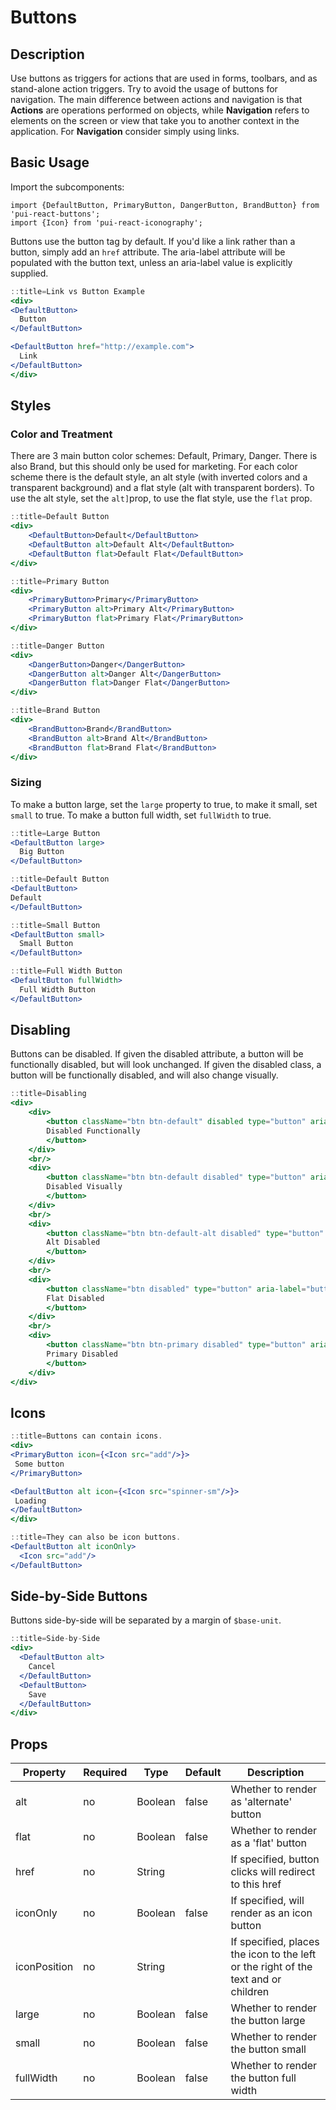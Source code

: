 # Buttons
## Description
Use buttons as triggers for actions that are used in forms, toolbars, and as stand-alone action triggers. Try to avoid the usage of buttons for navigation. The main difference between actions and navigation is that **Actions** are operations performed on objects, while **Navigation** refers to elements on the screen or view that take you to another context in the application. For **Navigation** consider simply using links.

## Basic Usage
Import the subcomponents:

```
import {DefaultButton, PrimaryButton, DangerButton, BrandButton} from 'pui-react-buttons';
import {Icon} from 'pui-react-iconography';
```

Buttons use the button tag by default. If you'd like a link rather than a button, simply add an `href` attribute.
The aria-label attribute will be populated with the button text, unless an aria-label value is explicitly supplied.


```jsx
::title=Link vs Button Example
<div>
<DefaultButton>
  Button
</DefaultButton>

<DefaultButton href="http://example.com">
  Link
</DefaultButton>
</div>
```

## Styles

### Color and Treatment
There are 3 main button color schemes: Default, Primary, Danger. There is also Brand, but this should only be used for marketing. For each color scheme there is the default style, an alt style (with inverted colors and a transparent background) and a flat style (alt with transparent borders). To use the alt style, set the `alt]`prop, to use the flat style, use the `flat` prop.

```jsx
::title=Default Button
<div>
    <DefaultButton>Default</DefaultButton>
    <DefaultButton alt>Default Alt</DefaultButton>
    <DefaultButton flat>Default Flat</DefaultButton>
</div>
```

```jsx
::title=Primary Button
<div>
    <PrimaryButton>Primary</PrimaryButton>
    <PrimaryButton alt>Primary Alt</PrimaryButton>
    <PrimaryButton flat>Primary Flat</PrimaryButton>
</div>
```

```jsx
::title=Danger Button
<div>
    <DangerButton>Danger</DangerButton>
    <DangerButton alt>Danger Alt</DangerButton>
    <DangerButton flat>Danger Flat</DangerButton>
</div>
```

```jsx
::title=Brand Button
<div>
    <BrandButton>Brand</BrandButton>
    <BrandButton alt>Brand Alt</BrandButton>
    <BrandButton flat>Brand Flat</BrandButton>
</div>
```

### Sizing
To make a button large, set the `large` property to true, to make it small, set `small` to true.
To make a button full width, set `fullWidth` to true.


```jsx
::title=Large Button
<DefaultButton large>
  Big Button
</DefaultButton>
```

```jsx
::title=Default Button
<DefaultButton>
Default
</DefaultButton>
```

```jsx
::title=Small Button
<DefaultButton small>
  Small Button
</DefaultButton>
```

```jsx
::title=Full Width Button
<DefaultButton fullWidth>
  Full Width Button
</DefaultButton>
```

## Disabling

Buttons can be disabled.
If given the disabled attribute, a button will be functionally disabled, but will look unchanged.
If given the disabled class, a button will be functionally disabled, and will also change visually.

```jsx
::title=Disabling
<div>
    <div>
        <button className="btn btn-default" disabled type="button" aria-label="button">
        Disabled Functionally
        </button>
    </div>
    <br/>
    <div>
        <button className="btn btn-default disabled" type="button" aria-label="button">
        Disabled Visually
        </button>
    </div>
    <br/>
    <div>
        <button className="btn btn-default-alt disabled" type="button" aria-label="button">
        Alt Disabled
        </button>
    </div>
    <br/>
    <div>
        <button className="btn disabled" type="button" aria-label="button">
        Flat Disabled
        </button>
    </div>
    <br/>
    <div>
        <button className="btn btn-primary disabled" type="button" aria-label="button">
        Primary Disabled
        </button>
    </div>
</div>
```

## Icons

```jsx
::title=Buttons can contain icons.
<div>
<PrimaryButton icon={<Icon src="add"/>}>
 Some button
</PrimaryButton>

<DefaultButton alt icon={<Icon src="spinner-sm"/>}>
 Loading
</DefaultButton>
</div>
```

```jsx
::title=They can also be icon buttons.
<DefaultButton alt iconOnly>
  <Icon src="add"/>
</DefaultButton>
```

## Side-by-Side Buttons

Buttons side-by-side will be separated by a margin of `$base-unit`.

```jsx
::title=Side-by-Side
<div>
  <DefaultButton alt>
    Cancel
  </DefaultButton>
  <DefaultButton>
    Save
  </DefaultButton>
</div>
```

## Props

Property     | Required | Type    | Default | Description
-------------|----------|---------|---------|------------
alt          | no       | Boolean | false   | Whether to render as 'alternate' button
flat         | no       | Boolean | false   | Whether to render as a 'flat' button
href         | no       | String  |         | If specified, button clicks will redirect to this href
iconOnly     | no       | Boolean | false   | If specified, will render as an icon button
iconPosition | no       | String  |         | If specified, places the icon to the left or the right of the text and or children
large        | no       | Boolean | false   | Whether to render the button large
small        | no       | Boolean | false   | Whether to render the button small
fullWidth    | no       | Boolean | false   | Whether to render the button full width